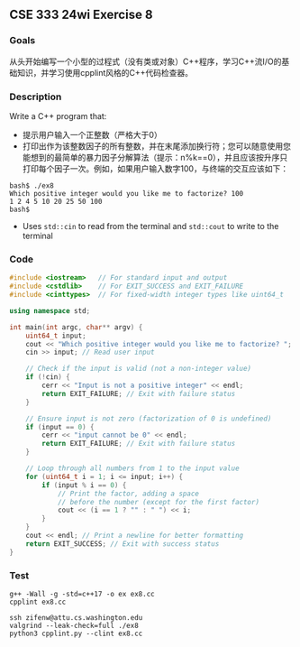 ## CSE 333 24wi Exercise 8

### Goals
从头开始编写一个小型的过程式（没有类或对象）C++程序，学习C++流I/O的基础知识，并学习使用cpplint风格的C++代码检查器。
### Description 
Write a C++ program that:  

- 提示用户输入一个正整数（严格大于0）
- 打印出作为该整数因子的所有整数，并在末尾添加换行符；您可以随意使用您能想到的最简单的暴力因子分解算法（提示：n%k==0），并且应该按升序只打印每个因子一次。例如，如果用户输入数字100，与终端的交互应该如下：
```
bash$ ./ex8
Which positive integer would you like me to factorize? 100
1 2 4 5 10 20 25 50 100
bash$ 
```
- Uses `std::cin` to read from the terminal and `std::cout` to write to the terminal


### Code
```c++
#include <iostream>   // For standard input and output
#include <cstdlib>    // For EXIT_SUCCESS and EXIT_FAILURE
#include <cinttypes>  // For fixed-width integer types like uint64_t

using namespace std;

int main(int argc, char** argv) {
    uint64_t input;
    cout << "Which positive integer would you like me to factorize? ";
    cin >> input; // Read user input

    // Check if the input is valid (not a non-integer value)
    if (!cin) {
        cerr << "Input is not a positive integer" << endl;
        return EXIT_FAILURE; // Exit with failure status
    }

    // Ensure input is not zero (factorization of 0 is undefined)
    if (input == 0) {
        cerr << "input cannot be 0" << endl;
        return EXIT_FAILURE; // Exit with failure status
    }

    // Loop through all numbers from 1 to the input value
    for (uint64_t i = 1; i <= input; i++) {
        if (input % i == 0) {
            // Print the factor, adding a space
            // before the number (except for the first factor)
            cout << (i == 1 ? "" : " ") << i;
        }
    }
    cout << endl; // Print a newline for better formatting
    return EXIT_SUCCESS; // Exit with success status
}
```
### Test
```
g++ -Wall -g -std=c++17 -o ex ex8.cc
cpplint ex8.cc

ssh zifenw@attu.cs.washington.edu
valgrind --leak-check=full ./ex8
python3 cpplint.py --clint ex8.cc
```
